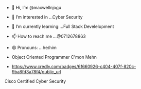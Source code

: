 - 👋 Hi, I’m @maxwellnjogu
- 👀 I’m interested in ...Cyber Security
- 🌱 I’m currently learning ...Full Stack Develelopment

- 📫 How to reach me ...@0712678863
- 😄 Pronouns: ...he/him

- Object Oriented Programmer C'mon Mehn

- https://www.credly.com/badges/6f660926-c404-407f-820c-9ba8fd3a78f4/public_url

Cisco Certified Cyber Security
<!---
maxwellnjogu/maxwellnjogu is a ✨ special ✨ repository because its `README.md` (this file) appears on your GitHub profile.
You can click the Preview link to take a look at your changes.
--->

